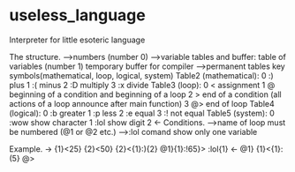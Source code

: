 # useless_language
Interpreter for little esoteric language

The structure.
-->numbers (number 0)
-->variable tables and buffer:
    table of variables (number 1)
    temporary buffer for compiler
-->permanent tables
    key symbols(mathematical, loop, logical, system)
        Table2 (mathematical):
            0 :) plus
            1 :( minus
            2 :D multiply
            3 :x divide
        Table3 (loop):
            0 < assignment
            1 @ beginning of a condition and beginning of a loop
            2 > end of a condition (all actions of a loop announce after main function)
            3 @> end of loop
        Table4 (logical):
            0 :b greater
            1 :p less
            2 :e equal
            3 :! not equal
        Table5 (system):
            0 :wow show character
            1 :lol show digit
            2 <-
Conditions.
-->name of loop must be numbered (@1 or @2 etc.)
-->:lol comand show only one variable

Example.
->
{1}<25}
{2}<50}
{2}<{1}:){2} 
@1}{1}:!65}>
:lol{1}
<-
@1}
{1}<{1}:(5}
@>
